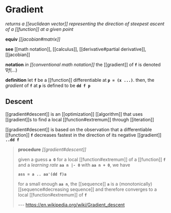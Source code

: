 # Gradient

_returns a [[euclidean vector]] representing the direction of steepest ascent of a [[function]] at a given point_

**equiv** _[[jacobian#matrix]]_

**see** [[math notation]], [[calculus]], [[derivative#partial derivative]], [[jacobian]]

**notation** _in [[conventional math notation]]_ the [[gradient]] of **`f`** is denoted $\nabla f(\dots)$

**definition** let **`f`** be a [[function]] differentiable at **`p = (x ...)`**. then, the _gradient_ of **`f`** at **`p`** is defined to be **`dd f p`**

## Descent

[[gradient#descent]] is an [[optimization]] [[algorithm]] that uses [[gradient]]s to find a local [[function#extremum]] through [[iteration]]

[[gradient#descent]] is based on the observation that a differentiable [[function]] **`f`** decreases fastest in the direction of its negative [[gradient]] **`..dd f`**

> **procedure** _[[gradient#descent]]_
>
> given a guess **`a 0`** for a local [[function#extremum]] of a [[function]] **`f`** and a _learning rate_ **`aa n |- 0`** with **`aa n + 0`**, we have
>
> **`ass = a .. aa'(dd f)a`**
>
> for a small enough **`aa n`**, the [[sequence]] **`a`** is a (monotonically) [[sequence#decreasing sequence]] and therefore converges to a local [[function#extremum]] of **`f`**
>
> --- <https://en.wikipedia.org/wiki/Gradient_descent>
